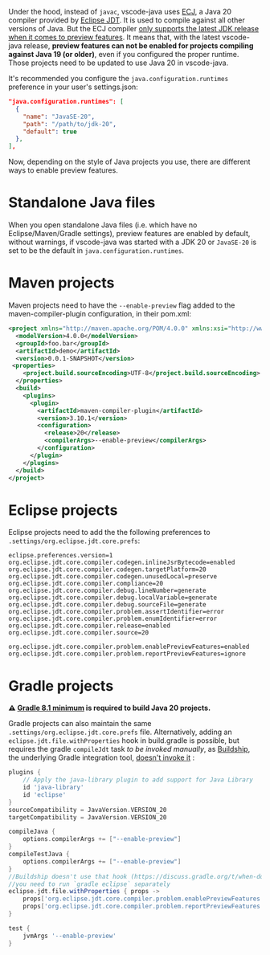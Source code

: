 Under the hood, instead of `javac`, vscode-java uses [ECJ](https://stackoverflow.com/a/3061680/753170), a Java 20 compiler provided by [Eclipse JDT](https://www.eclipse.org/jdt/core/). It is used to compile against all other versions of Java. 
But the ECJ compiler [only supports the latest JDK release when it comes to preview features](https://bugs.eclipse.org/bugs/show_bug.cgi?id=549258#c15). It means that, with the latest vscode-java release, **preview features can not be enabled for projects compiling against Java 19 (or older)**, even if you configured the proper runtime. Those projects need to be updated to use Java 20 in vscode-java.

It's recommended you configure the `java.configuration.runtimes` preference in your user's settings.json:
```json
"java.configuration.runtimes": [
  {
    "name": "JavaSE-20",
    "path": "/path/to/jdk-20",
    "default": true
  },
],
```
Now, depending on the style of Java projects you use, there are different ways to enable preview features. 

# Standalone Java files
When you open standalone Java files (i.e. which have no Eclipse/Maven/Gradle settings), preview features are enabled by default, without warnings, if vscode-java was started with a JDK 20 or `JavaSE-20` is set to be the default in `java.configuration.runtimes`.

# Maven projects
Maven projects need to have the `--enable-preview` flag added to the maven-compiler-plugin configuration, in their pom.xml:
```xml
<project xmlns="http://maven.apache.org/POM/4.0.0" xmlns:xsi="http://www.w3.org/2001/XMLSchema-instance" xsi:schemaLocation="http://maven.apache.org/POM/4.0.0 http://maven.apache.org/xsd/maven-4.0.0.xsd">
  <modelVersion>4.0.0</modelVersion>
  <groupId>foo.bar</groupId>
  <artifactId>demo</artifactId>
  <version>0.0.1-SNAPSHOT</version>
 <properties>
  	<project.build.sourceEncoding>UTF-8</project.build.sourceEncoding>
  </properties>
  <build>
    <plugins>
      <plugin>
        <artifactId>maven-compiler-plugin</artifactId>
        <version>3.10.1</version>
        <configuration>
          <release>20</release>
          <compilerArgs>--enable-preview</compilerArgs>
        </configuration>
      </plugin>
    </plugins>
  </build>
</project>
```

# Eclipse projects

Eclipse projects need to add the the following preferences to `.settings/org.eclipse.jdt.core.prefs`:
```
eclipse.preferences.version=1
org.eclipse.jdt.core.compiler.codegen.inlineJsrBytecode=enabled
org.eclipse.jdt.core.compiler.codegen.targetPlatform=20
org.eclipse.jdt.core.compiler.codegen.unusedLocal=preserve
org.eclipse.jdt.core.compiler.compliance=20
org.eclipse.jdt.core.compiler.debug.lineNumber=generate
org.eclipse.jdt.core.compiler.debug.localVariable=generate
org.eclipse.jdt.core.compiler.debug.sourceFile=generate
org.eclipse.jdt.core.compiler.problem.assertIdentifier=error
org.eclipse.jdt.core.compiler.problem.enumIdentifier=error
org.eclipse.jdt.core.compiler.release=enabled
org.eclipse.jdt.core.compiler.source=20

org.eclipse.jdt.core.compiler.problem.enablePreviewFeatures=enabled
org.eclipse.jdt.core.compiler.problem.reportPreviewFeatures=ignore
```

# Gradle projects
**:warning: [Gradle 8.1 minimum](https://docs.gradle.org/current/userguide/compatibility.html) is required to build Java 20 projects.** 

Gradle projects can also maintain the same `.settings/org.eclipse.jdt.core.prefs` file. Alternatively, adding an `eclipse.jdt.file.withProperties` hook in build.gradle is possible, but requires the gradle `compileJdt` task *to be invoked manually*, as [Buildship](https://github.com/eclipse/buildship), the underlying Gradle integration tool, [doesn't invoke it](https://discuss.gradle.org/t/when-does-buildship-eclipse-customization-run/20781/2) :

```groovy
plugins {
    // Apply the java-library plugin to add support for Java Library
    id 'java-library'
    id 'eclipse'
}
sourceCompatibility = JavaVersion.VERSION_20
targetCompatibility = JavaVersion.VERSION_20

compileJava {
    options.compilerArgs += ["--enable-preview"]
}
compileTestJava {
    options.compilerArgs += ["--enable-preview"]
}
//Buildship doesn't use that hook (https://discuss.gradle.org/t/when-does-buildship-eclipse-customization-run/20781/2)
//you need to run `gradle eclipse` separately
eclipse.jdt.file.withProperties { props ->
    props['org.eclipse.jdt.core.compiler.problem.enablePreviewFeatures']= 'enabled'
    props['org.eclipse.jdt.core.compiler.problem.reportPreviewFeatures']= 'ignore'
}

test {
    jvmArgs '--enable-preview'
}
```